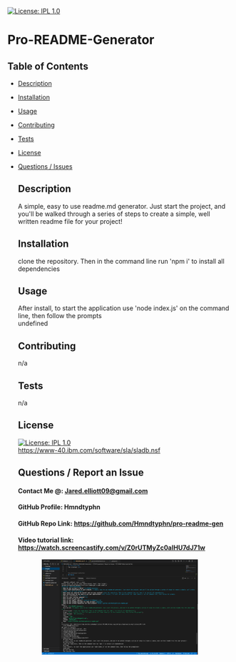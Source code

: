 [![License: IPL 1.0](https://img.shields.io/badge/License-IPL%201.0-blue.svg)](https://opensource.org/licenses/IPL-1.0)
  # Pro-README-Generator
## Table of Contents 
* [Description](#Description)  <br>
* [Installation](#Installation)<br>
* [Usage](#Usage)<br>
* [Contributing](#Contributing)<br>
* [Tests](#Tests)<br>
* [License](#License)<br>
* [Questions / Issues](#Questions)<br>
  ## Description
  A simple, easy to use readme.md generator. Just start the project, and you'll be walked through a series of steps to create a simple, well written readme file for your project!
  ## Installation
  clone the repository. Then in the command line run 'npm i' to install all dependencies
  ## Usage
  After install, to start the application use 'node index.js' on the command line, then follow the prompts<br>
  undefined
  ## Contributing
  n/a <br>
  
  
  ## Tests
  n/a
  
  ## License
  [![License: IPL 1.0](https://img.shields.io/badge/License-IPL%201.0-blue.svg)](https://opensource.org/licenses/IPL-1.0)
  <br>
  https://www-40.ibm.com/software/sla/sladb.nsf 
  ## Questions / Report an Issue
  #### Contact Me @: Jared.elliott09@gmail.com<br>
  #### GitHub Profile: Hmndtyphn
  #### GitHub Repo Link: https://github.com/Hmndtyphn/pro-readme-gen
  #### Video tutorial link: https://watch.screencastify.com/v/Z0rUTMyZc0aIHU7dJ71w

<p align="center">
  <img src="images/Screen Shot 2021-11-28 at 11.31.47 AM.png" width="350" title="hover text" alt="">
</p> <br>